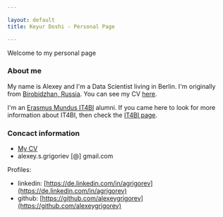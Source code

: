 ```yaml
---

layout: default
title: Keyur Doshi - Personal Page

---
```


Welcome to my personal page

### About me

My name is Alexey and I'm a Data Scientist living in Berlin. I'm originally from [Birobidzhan, Russia](https://en.wikipedia.org/wiki/Birobidzhan). You can see my CV [here](/cv).

I'm an [Erasmus Mundus IT4BI](http://it4bi.univ-tours.fr/) alumni. If you came here to look for more information about IT4BI, then check the [IT4BI page](/it4bi).


### Concact information

- [My CV](/cv)
- alexey.s.grigoriev [@] gmail.com

Profiles:

- linkedin: [https://de.linkedin.com/in/agrigorev](https://de.linkedin.com/in/agrigorev)
- github: [https://github.com/alexeygrigorev](https://github.com/alexeygrigorev)

